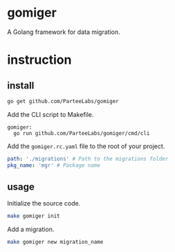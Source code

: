 # gomiger

A Golang framework for data migration.

# instruction

## install

```bash
go get github.com/ParteeLabs/gomiger
```

Add the CLI script to Makefile.

```make
gomiger:
  go run github.com/ParteeLabs/gomiger/cmd/cli
```

Add the `gomiger.rc.yaml` file to the root of your project.

```yaml
path: './migrations' # Path to the migrations folder
pkg_name: 'mgr' # Package name
```

## usage

Initialize the source code.

```bash
make gomiger init
```

Add a migration.

```bash
make gomiger new migration_name
```
